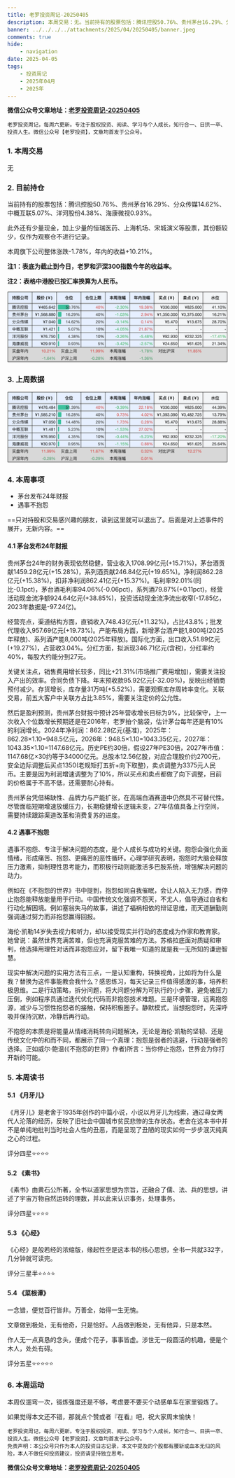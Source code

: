 ```yaml
---
title: 老罗投资周记-20250405
description: 本周交易：无。当前持有的股票包括：腾讯控股50.76%、贵州茅台16.29%、分众传媒14.62%、中概互联5.07%、洋河股份4.38%、海康微视0.93%。此外还有少量现金，加上少量的恒瑞医药、上海机场、宋城演义等股票，其份额较少，仅作为观察仓不进行记录。本周旗下公司整体涨跌-1.78%，年内的收益+10.21%。
banner: ../../../../attachments/2025/04/20250405/banner.jpeg
comments: true
hide:
    - navigation
date: 2025-04-05
tags:
    - 投资周记
    - 2025年04月
    - 2025年
---
```


__微信公众号文章地址：[老罗投资周记-20250405](https://mp.weixin.qq.com/s/WscmftVBn8I-2YpR0MZhOg)__

```
老罗投资周记，每周六更新。专注于股权投资、阅读、学习与个人成长，知行合一、日拱一卒、投资人生。微信公众号【老罗投资】，文章均首发于公众号。
```

### 1. 本周交易

无

### 2. 目前持仓

当前持有的股票包括：腾讯控股50.76%、贵州茅台16.29%、分众传媒14.62%、中概互联5.07%、洋河股份4.38%、海康微视0.93%。

此外还有少量现金，加上少量的恒瑞医药、上海机场、宋城演义等股票，其份额较少，仅作为观察仓不进行记录。

本周旗下公司整体涨跌<span class="green">-1.78%</span>，年内的收益<span class="red">+10.21%</span>。

**注1：表底为截止到今日，老罗和沪深300指数今年的收益率。**

**注2：表格中港股已按汇率换算为人民币。**

![目前持仓](../../../attachments/2025/04/20250405/1.jpg)

### 3. 上周数据

![上周数据](../../../attachments/2025/04/20250405/2.jpg)

### 4. 本周事项

+ 茅台发布24年财报
+ 遇事不抱怨

==只对持股和交易感兴趣的朋友，读到这里就可以退出了。后面是对上述事件的展开，无新内容。==

#### 4.1 茅台发布24年财报

贵州茅台24年的财务表现依然稳健​​，营业收入​​1708.99亿元(+15.71%)，茅台酒贡献1459.28亿元(+15.28%)，系列酒贡献246.84亿元(+19.65%)。净利润​​862.28亿元(+15.38%)，扣非净利润862.41亿元(+15.37%)。毛利率​​92.01%(同比-0.1pct)，茅台酒毛利率94.06%(-0.06pct)，系列酒79.87%(+0.11pct)​​，经营活动现金流净额924.64亿元(+38.85%)，投资活动现金流净流出收窄(-17.85亿，2023年数据是-97.24亿)。

经营亮点​​，渠道结构​​方面，直销收入748.43亿元(+11.32%)，占比43.8%；批发代理收入957.69亿元(+19.73%)。​​产能布局​​方面，新增茅台酒产能1,800吨(2025年释放)、系列酒产能8,000吨(2025年释放)。​​国际化​​方面，出口收入51.89亿元(+19.27%)，占营收3.04%。分红​​方面，拟派现346.71亿元(含税)，分红率约40%，每股大约能分到27元。

关键关注点​​，销售费用增长较多​​，同比+21.31%(市场推广费用增加)，需要关注投入产出的效率。​​合同负债下降​​。年末预收款95.92亿元(-32.09%)，反映出经销商预付减少。存货增长​​，库存量31万吨(+5.52%)，需要观察库存周转率变化。关联交易​​，前五大客户中关联方占比3.85%，需要关注定价的公允性。

然后是盈利预测，贵州茅台财报中预计25年营收增长目标为9%，比较保守，上一次收入个位数增长预期还是在2016年，老罗拍个脑袋，估计茅台每年还是有10%的利润增长。​​2024年净利润​​：862.28亿元(基准)​​，2025年：862.28×1.10=948.5亿元，​​2026年：948.5×1.10=1043.35亿元，​​2027​​年：1043.35×1.10=1147.68亿元​。历史PE约30倍，假设27年PE30倍，2027年市值：1147.68亿×30约等于34000亿元​。总股本12.56亿股，对应合理股价约2700元，安全边际调整后买点1350(老规矩打五折+向下取整)，卖点调整为3375元人民币。主要是因为利润增速调整为了10%，所以买点和卖点都做了向下调整，目前的价格属于不高不低，还需要耐心持有。

贵州茅台凭借稀缺性、品牌力与产能扩张，在高端白酒赛道中仍然具不可替代性。尽管面临短期增速放缓压力，长期稳健增长逻辑未变，27年估值具备上行空间，需要持续跟踪渠道改革和消费复苏的进度。

#### 4.2 遇事不抱怨

遇事不抱怨、专注于解决问题的态度，是个人成长与成功的关键。抱怨会强化负面情绪，形成痛苦、抱怨、更痛苦的恶性循环。心理学研究表明，抱怨时大脑会释放压力激素，抑制理性思考能力，而积极行动则能激活多巴胺系统，增强解决问题的动力。

例如在《不抱怨的世界》书中提到，抱怨如同自我催眠，会让人陷入无力感，而停止抱怨能释放能量用于行动。中国传统文化强调不怨天，不尤人，倡导通过自省和行动化解困境。例如塞翁失马的故事，讲述了福祸相依的辩证思维，而天道酬勤则强调通过努力而非抱怨赢得回报。

海伦·凯勒14岁失去视力和听力，却以接受现实并行动的态度成为作家和教育家。她曾说：虽然世界充满苦难，但也充满克服苦难的方法。苏格拉底面对质疑和审判，他选择用理性对话而非抱怨应对，留下我唯一知道的就是我一无所知的谦逊智慧。

现实中解决问题的实用方法有三点，一是认知重构，转换视角，比如将为什么是我？替换为这件事能教会我什么？感恩练习，每天记录三件值得感激的事，培养积极思维。二是行动策略，拆分问题，将大问题分解为可执行的小步骤，避免被压力压倒，例如程序员通过迭代优化代码而非抱怨技术难题。三是环境管理，远离抱怨源，减少与习惯性抱怨者的接触，保持积极圈子。静默模式，当想抱怨时，先深呼吸并保持沉默，冷静后再行动。

不抱怨的本质是将能量从情绪消耗转向问题解决，无论是海伦·凯勒的坚韧、还是传统文化中的和而不同，都展示了同一个真理：抱怨是弱者的逃避，行动是强者的选择。正如威尔·鲍温(《不抱怨的世界》作者)所言：当你停止抱怨，世界会为你打开新的可能。

### 5. 本周读书

#### 5.1 《月牙儿》

《月牙儿》是老舍于1935年创作的中篇小说，小说以月牙儿为线索，通过母女两代人沦落的经历，反映了旧社会中国城市贫民悲惨的生存状态。老舍在这本书中并不是单纯地批判当时社会人性的丑恶，而是呈现了丑陋的现实如何一步步泯灭纯真之心的过程。

评分四星⭐️⭐️⭐️⭐️

#### 5.2 《素书》

《素书》由黄石公所著，全书以道家思想为宗旨，还融合了儒、法、兵的思想，讲述了宇宙万物自然运转的理数，并以此来认识事务，处理事务。

评分四星⭐️⭐️⭐️⭐️

#### 5.3 《心经》

《心经》是般若经的浓缩版，缘起性空是这本书的核心思想，全书一共就332字，几分钟就可读完。

评分三星半⭐️⭐️⭐️⭐️

#### 5.4 《菜根谭》

一念错，便觉百行皆非。万善全，始得一生无愧。

文章做到极处，无有他奇，只是恰好。人品做到极处，无有他异，只是本然。

作人无一点真恳的念头，便成个花子，事事皆虚。涉世无一段圆活的机趣，便是个木人，处处有碍。

评分五星⭐️⭐️⭐️⭐️⭐️

### 6. 本周运动

本周仅遛弯一次，锻炼强度还是不够，考虑要不要买个动感单车在家里锻炼了。

如果觉得本文还不错，那就点个赞或者『在看』吧，祝大家周末愉快！

```
老罗投资周记，每周六更新。专注于股权投资、阅读、学习与个人成长，知行合一、日拱一卒、投资人生。微信公众号【老罗投资】，文章均首发于公众号。
免责声明：本公众号只作为本人的投资日志记录，本文中提及的个股都有腰斩或血本无归的风险，本人不做任何投资建议，投资请坚持独立思考。
```

__微信公众号文章地址：[老罗投资周记-20250405](https://mp.weixin.qq.com/s/WscmftVBn8I-2YpR0MZhOg)__